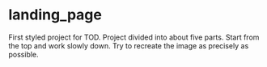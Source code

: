 # landing_page
First styled project for TOD.
Project divided into about five parts.
Start from the top and work slowly down.
Try to recreate the image as precisely as possible.
